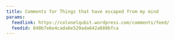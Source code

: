 ```yaml
---
title: Comments for Things that have escaped from my mind
params:
  feedlink: https://colonelqubit.wordpress.com/comments/feed/
  feedid: 840b7e6e4cada6e529ada642a680bfca
---
```

